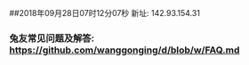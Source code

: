 ##2018年09月28日07时12分07秒 新址: 142.93.154.31
### 兔友常见问题及解答: https://github.com/wanggonging/d/blob/w/FAQ.md
